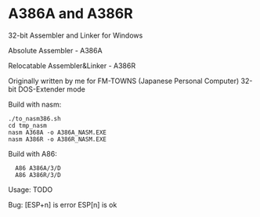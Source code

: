 A386A and A386R
===
32-bit Assembler and Linker for Windows

Absolute Assembler - A386A

Relocatable Assembler&Linker - A386R


Originally written by me for FM-TOWNS (Japanese Personal Computer) 32-bit DOS-Extender mode

Build with nasm:
````
./to_nasm386.sh
cd tmp_nasm
nasm A368A -o A386A_NASM.EXE
nasm A386R -o A386R_NASM.EXE

````

Build with A86:
````
  A86 A386A/3/D
  A86 A386R/3/D
````

Usage:
  TODO

Bug:
	[ESP+n] is error
	ESP[n] is ok

